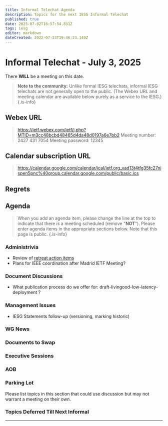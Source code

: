 ```yaml
---
title: Informal Telechat Agenda
description: Topics for the next IESG Informal Telechat
published: true
date: 2025-07-02T16:57:54.831Z
tags: iesg
editor: markdown
dateCreated: 2022-07-23T19:46:23.149Z
---
```


# Informal Telechat - July 3, 2025

There **WILL** be a meeting on this date.

> **Note to the community:** Unlike formal IESG telechats, informal IESG telechats are not generally open to the public. (The Webex URL and meeting calendar are available below purely as a service to the IESG.)
{.is-info}

## Webex URL

> https://ietf.webex.com/ietf/j.php?MTID=m3cc48bcbd48465d4da48d0197a6e7bb2
Meeting number: 2427 431 7054
Meeting password: 12345 


## Calendar subscription URL

> https://calendar.google.com/calendar/ical/ietf.org_vad13t4tfg35fc27nispen5pnc%40group.calendar.google.com/public/basic.ics


## Regrets



## Agenda

> When you add an agenda item, please change the line at the top to indicate that there *is* a meeting scheduled (remove "**NOT**"). Please enter agenda items in the appropriate sections below.
Note that this page is public.
{.is-info}


### Administrivia

- Review of [retreat action items](https://docs.google.com/document/d/1h3skaePGSlYwDinzLu0xsXEkE47dsrBjzTpAKPo4vkw/edit?usp=sharing)
- Plans for IEEE coordination after Madrid IETF Meeting?

### Document Discussions

 * What publication process do we offer for:  draft-livingood-low-latency-deployment ?

### Management Issues

- IESG Statements follow-up (versioning, marking historic)


### WG News 

### Documents to Swap 

### Executive Sessions



### AOB


### Parking Lot
Please list topics in this section that could use discussion but may not warrant a meeting on their own. 



### Topics Deferred Till Next Informal 

-------


